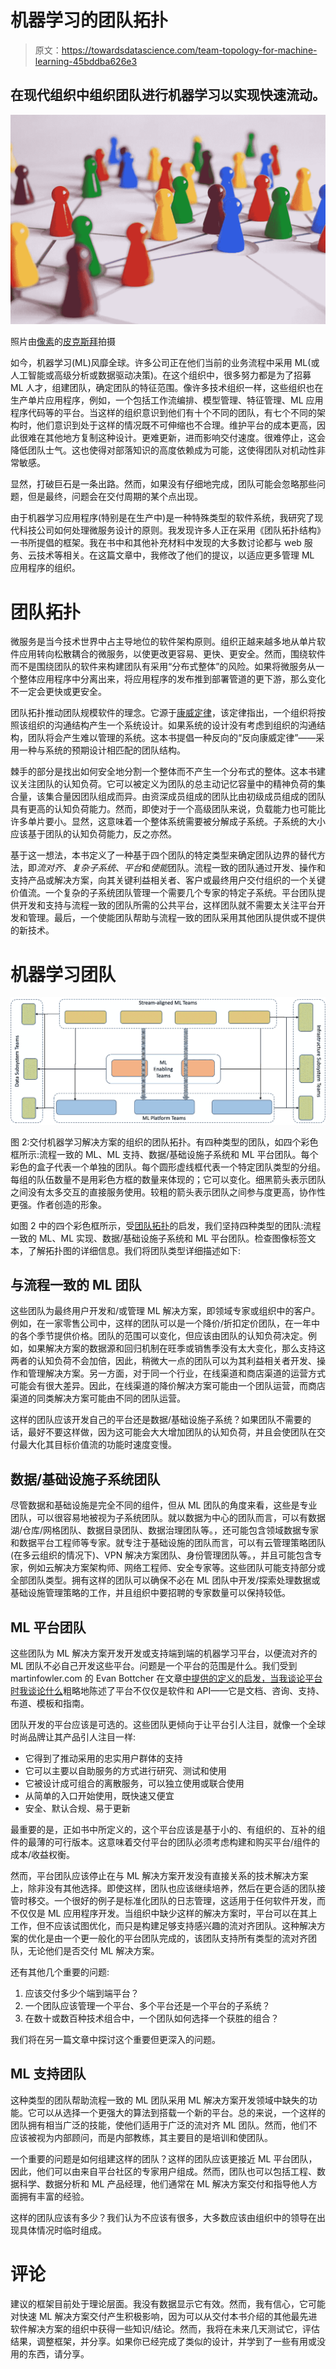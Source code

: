 # 机器学习的团队拓扑

> 原文：<https://towardsdatascience.com/team-topology-for-machine-learning-45bddba626e3>

## 在现代组织中组织团队进行机器学习以实现快速流动。

![](img/f661cdd44091ab102fe8417155a5068f.png)

照片由[像素](https://www.pexels.com/photo/close-up-photography-of-yellow-green-red-and-brown-plastic-cones-on-white-lined-surface-163064/?utm_content=attributionCopyText&utm_medium=referral&utm_source=pexels)的[皮克斯拜](https://www.pexels.com/@pixabay?utm_content=attributionCopyText&utm_medium=referral&utm_source=pexels)拍摄

如今，机器学习(ML)风靡全球。许多公司正在他们当前的业务流程中采用 ML(或人工智能或高级分析或数据驱动决策)。在这个组织中，很多努力都是为了招募 ML 人才，组建团队，确定团队的特征范围。像许多技术组织一样，这些组织也在生产单片应用程序，例如，一个包括工作流编排、模型管理、特征管理、ML 应用程序代码等的平台。当这样的组织意识到他们有十个不同的团队，有七个不同的架构时，他们意识到处于这样的情况既不可伸缩也不合理。维护平台的成本更高，因此很难在其他地方复制这种设计。更难更新，进而影响交付速度。很难停止，这会降低团队士气。这也使得对部落知识的高度依赖成为可能，这使得团队对机动性非常敏感。

显然，打破巨石是一条出路。然而，如果没有仔细地完成，团队可能会忽略那些问题，但是最终，问题会在交付周期的某个点出现。

由于机器学习应用程序(特别是在生产中)是一种特殊类型的软件系统，我研究了现代科技公司如何处理微服务设计的原则。我发现许多人正在采用《团队拓扑结构》一书所提倡的框架。我在书中和其他补充材料中发现的大多数讨论都与 web 服务、云技术等相关。在这篇文章中，我修改了他们的提议，以适应更多管理 ML 应用程序的组织。

# 团队拓扑

微服务是当今技术世界中占主导地位的软件架构原则。组织正越来越多地从单片软件应用转向松散耦合的微服务，以使更改更容易、更快、更安全。然而，围绕软件而不是围绕团队的软件来构建团队有采用“分布式整体”的风险。如果将微服务从一个整体应用程序中分离出来，将应用程序的发布推到部署管道的更下游，那么变化不一定会更快或更安全。

团队拓扑推动团队规模软件的理念。它源于[康威定律](https://en.wikipedia.org/wiki/Conway%27s_law)，该定律指出，一个组织将按照该组织的沟通结构产生一个系统设计。如果系统的设计没有考虑到组织的沟通结构，团队将会产生难以管理的系统。这本书提倡一种反向的“反向康威定律”——采用一种与系统的预期设计相匹配的团队结构。

棘手的部分是找出如何安全地分割一个整体而不产生一个分布式的整体。这本书建议关注团队的认知负荷。它可以被定义为团队的总主动记忆容量中的精神负荷的集合量，该集合量因团队组成而异。由资深成员组成的团队比由初级成员组成的团队具有更高的认知负荷能力。然而，即使对于一个高级团队来说，负载能力也可能比许多单片要小。显然，这意味着一个整体系统需要被分解成子系统。子系统的大小应该基于团队的认知负荷能力，反之亦然。

基于这一想法，本书定义了一种基于四个团队的特定类型来确定团队边界的替代方法，即*流对齐*、*复杂子系统*、*平台*和*使能*团队。流程一致的团队通过开发、操作和支持产品或解决方案，向其关键利益相关者、客户或最终用户交付组织的一个关键价值流。一个复杂的子系统团队管理一个需要几个专家的特定子系统。平台团队提供开发和支持与流程一致的团队所需的公共平台，这样团队就不需要太关注平台开发和管理。最后，一个使能团队帮助与流程一致的团队采用其他团队提供或不提供的新技术。

# 机器学习团队

![](img/fc47db0412f2ffbc632d0064bc4ff139.png)

图 2:交付机器学习解决方案的组织的团队拓扑。有四种类型的团队，如四个彩色框所示:流程一致的 ML、ML 支持、数据/基础设施子系统和 ML 平台团队。每个彩色的盒子代表一个单独的团队。每个圆形虚线框代表一个特定团队类型的分组。每组的队伍数量不是用彩色方框的数量来体现的；它可以变化。细黑箭头表示团队之间没有太多交互的直接服务使用。较粗的箭头表示团队之间参与度更高，协作性更强。作者创造的形象。

如图 2 中的四个彩色框所示，受[团队拓扑](https://teamtopologies.com/book)的启发，我们坚持四种类型的团队:流程一致的 ML、ML 实现、数据/基础设施子系统和 ML 平台团队。检查图像标签文本，了解拓扑图的详细信息。我们将团队类型详细描述如下:

## 与流程一致的 ML 团队

这些团队为最终用户开发和/或管理 ML 解决方案，即领域专家或组织中的客户。例如，在一家零售公司中，这样的团队可以是一个降价/折扣定价团队，在一年中的各个季节提供价格。团队的范围可以变化，但应该由团队的认知负荷决定。例如，如果解决方案的数据源和回归机制在旺季或销售季没有太大变化，那么支持这两者的认知负荷不会加倍，因此，稍微大一点的团队可以为其利益相关者开发、操作和管理解决方案。另一方面，对于同一个行业，在线渠道和商店渠道的运营方式可能会有很大差异。因此，在线渠道的降价解决方案可能由一个团队运营，而商店渠道的同类解决方案可能由不同的团队运营。

这样的团队应该开发自己的平台还是数据/基础设施子系统？如果团队不需要的话，最好不要这样做，因为这可能会大大增加团队的认知负荷，并且会使团队在交付最大化其目标价值流的功能时速度变慢。

## 数据/基础设施子系统团队

尽管数据和基础设施是完全不同的组件，但从 ML 团队的角度来看，这些是专业团队，可以很容易地被视为子系统团队。就以数据为中心的团队而言，可以有数据湖/仓库/网格团队、数据目录团队、数据治理团队等。，还可能包含领域数据专家和数据平台工程师等专家。就专注于基础设施的团队而言，可以有云管理策略团队(在多云组织的情况下)、VPN 解决方案团队、身份管理团队等。，并且可能包含专家，例如云解决方案架构师、网络工程师、安全专家等。这些团队可能支持部分或全部团队类型。拥有这样的团队可以确保不必在 ML 团队中开发/探索处理数据或基础设施管理策略的工作，并且组织中要招聘的专家数量可以保持较低。

## ML 平台团队

这些团队为 ML 解决方案开发开发或支持端到端的机器学习平台，以便流对齐的 ML 团队不必自己开发这些平台。问题是一个平台的范围是什么。我们受到 martinfowler.com 的 Evan Bottcher 在文章[中提供的定义的启发，当我谈论平台时我谈论什么](https://martinfowler.com/articles/talk-about-platforms.html)粗略地陈述了平台不仅仅是软件和 API——它是文档、咨询、支持、布道、模板和指南。​​

团队开发的平台应该是可选的。这些团队更倾向于让平台引人注目，就像一个全球时尚品牌让其产品引人注目一样:

*   它得到了推动采用的忠实用户群体的支持
*   它可以主要以自助服务的方式进行研究、测试和使用
*   它被设计成可组合的离散服务，可以独立使用或联合使用
*   从简单的入口开始使用，既快速又便宜
*   安全、默认合规、易于更新

最重要的是，正如书中所定义的，这个平台应该是基于小的、有组织的、互补的组件的最薄的可行版本。这意味着交付平台的团队必须考虑构建和购买平台/组件的成本/收益权衡。

然而，平台团队应该停止在与 ML 解决方案开发没有直接关系的技术解决方案上，除非没有其他选择。即使这样，团队也应该继续培养，然后在更合适的团队接管时移交。一个很好的例子是标准化团队的日志管理，这适用于任何软件开发，而不仅仅是 ML 应用程序开发。当组织中缺少这样的解决方案时，平台可以在其上工作，但不应该试图优化，而只是构建足够支持感兴趣的流对齐团队。这种解决方案的优化是由一个更一般化的平台团队完成的，该团队支持所有类型的流对齐团队，无论他们是否交付 ML 解决方案。

还有其他几个重要的问题:

1.  应该交付多少个端到端平台？
2.  一个团队应该管理一个平台、多个平台还是一个平台的子系统？
3.  在数十或数百种技术组合中，一个团队如何选择一个获胜的组合？

我们将在另一篇文章中探讨这个重要但更深入的问题。

## ML 支持团队

这种类型的团队帮助流程一致的 ML 团队采用 ML 解决方案开发领域中缺失的功能。它可以从选择一个更强大的算法到搭载一个新的平台。总的来说，一个这样的团队拥有相当广泛的技能，使他们适用于广泛的流对齐 ML 团队。然而，他们不应该被视为内部顾问，而是内部教练，其主要目的是培训和使团队。

一个重要的问题是如何组建这样的团队？这样的团队应该更接近 ML 平台团队，因此，他们可以由来自平台社区的专家用户组成。然而，团队也可以包括工程、数据科学、数据分析和 ML 产品经理，他们通常在 ML 解决方案交付和指导他人方面拥有丰富的经验。

这样的团队应该有多少？我们认为不应该有很多，大多数应该由组织中的领导在出现具体情况时临时组成。

# 评论

建议的框架目前处于理论层面。我没有数据显示它有效。然而，我有信心，它可能对快速 ML 解决方案交付产生积极影响，因为可以从交付本书介绍的其他最先进软件解决方案的组织中获得一些知识/结论。然而，我将在未来几天测试它，评估结果，调整框架，并分享。如果你已经完成了类似的设计，并学到了一些有用或没用的东西，请分享。